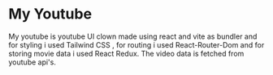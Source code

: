 # My Youtube
My youtube is youtube UI clown made using react and vite as bundler and for styling i used Tailwind CSS , for routing i used React-Router-Dom and for storing movie data i used React Redux.
The video data is fetched from youtube api's.


